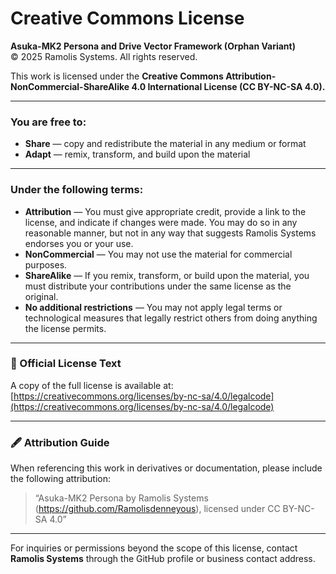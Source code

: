 # Creative Commons License

**Asuka-MK2 Persona and Drive Vector Framework (Orphan Variant)**  
© 2025 Ramolis Systems. All rights reserved.

This work is licensed under the **Creative Commons Attribution-NonCommercial-ShareAlike 4.0 International License (CC BY-NC-SA 4.0).**

---

### You are free to:

- **Share** — copy and redistribute the material in any medium or format  
- **Adapt** — remix, transform, and build upon the material

---

### Under the following terms:

- **Attribution** — You must give appropriate credit, provide a link to the license, and indicate if changes were made. You may do so in any reasonable manner, but not in any way that suggests Ramolis Systems endorses you or your use.
- **NonCommercial** — You may not use the material for commercial purposes.
- **ShareAlike** — If you remix, transform, or build upon the material, you must distribute your contributions under the same license as the original.
- **No additional restrictions** — You may not apply legal terms or technological measures that legally restrict others from doing anything the license permits.

---

### 🔗 Official License Text

A copy of the full license is available at:  
[https://creativecommons.org/licenses/by-nc-sa/4.0/legalcode](https://creativecommons.org/licenses/by-nc-sa/4.0/legalcode)

---

### 🖋 Attribution Guide

When referencing this work in derivatives or documentation, please include the following attribution:

> “Asuka-MK2 Persona by Ramolis Systems (https://github.com/Ramolisdenneyous), licensed under CC BY-NC-SA 4.0”

---

For inquiries or permissions beyond the scope of this license, contact **Ramolis Systems** through the GitHub profile or business contact address.
